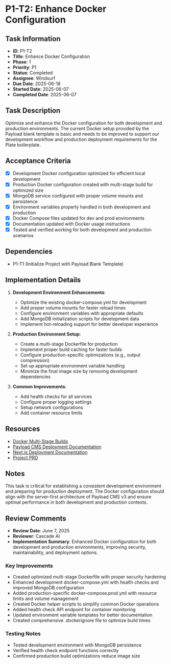 # P1-T2: Enhance Docker Configuration

## Task Information

- **ID**: P1-T2
- **Title**: Enhance Docker Configuration
- **Phase**: 1
- **Priority**: P1
- **Status**: Completed
- **Assignee**: Windsurf
- **Due Date**: 2025-06-18
- **Started Date**: 2025-06-07
- **Completed Date**: 2025-06-07

## Task Description

Optimize and enhance the Docker configuration for both development and production environments. The current Docker setup provided by the Payload blank template is basic and needs to be improved to support our development workflow and production deployment requirements for the Plate boilerplate.

## Acceptance Criteria

- [x] Development Docker configuration optimized for efficient local development
- [x] Production Docker configuration created with multi-stage build for optimized size
- [x] MongoDB service configured with proper volume mounts and persistence
- [x] Environment variables properly handled in both development and production
- [x] Docker Compose files updated for dev and prod environments
- [x] Documentation updated with Docker usage instructions
- [x] Tested and verified working for both development and production scenarios

## Dependencies

- P1-T1 (Initialize Project with Payload Blank Template)

## Implementation Details

1. **Development Environment Enhancements**:
   - Optimize the existing docker-compose.yml for development
   - Add proper volume mounts for faster reload times
   - Configure environment variables with appropriate defaults
   - Add MongoDB initialization scripts for development data
   - Implement hot-reloading support for better developer experience

2. **Production Environment Setup**:
   - Create a multi-stage Dockerfile for production
   - Implement proper build caching for faster builds
   - Configure production-specific optimizations (e.g., output compression)
   - Set up appropriate environment variable handling
   - Minimize the final image size by removing development dependencies

3. **Common Improvements**:
   - Add health checks for all services
   - Configure proper logging settings
   - Setup network configurations
   - Add container resource limits

## Resources

- [Docker Multi-Stage Builds](https://docs.docker.com/develop/develop-images/multistage-build/)
- [Payload CMS Deployment Documentation](https://payloadcms.com/docs/production/deployment)
- [Next.js Deployment Documentation](https://nextjs.org/docs/deployment)
- [Project PRD](/Users/lennickvelez/Workspaces/plate/prd.md)

## Notes

This task is critical for establishing a consistent development environment and preparing for production deployment. The Docker configuration should align with the server-first architecture of Payload CMS v3 and ensure optimal performance in both development and production contexts.

## Review Comments

- **Review Date**: June 7, 2025
- **Reviewer**: Cascade AI
- **Implementation Summary**: Enhanced Docker configuration for both development and production environments, improving security, maintainability, and deployment options.

### Key Improvements

- Created optimized multi-stage Dockerfile with proper security hardening
- Enhanced development docker-compose.yml with health checks and improved MongoDB configuration
- Added production-specific docker-compose.prod.yml with resource limits and volume management
- Created Docker helper scripts to simplify common Docker operations
- Added health check API endpoint for container monitoring
- Updated environment variable templates for better documentation
- Created comprehensive .dockerignore file to optimize build times

### Testing Notes

- Tested development environment with MongoDB persistence
- Verified health check endpoint functions correctly
- Confirmed production build optimizations reduce image size
